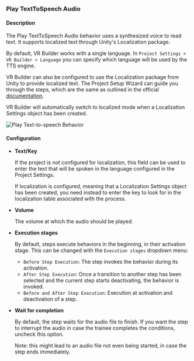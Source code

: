 ### Play TextToSpeech Audio

#### Description

The Play TextToSpeech Audio behavior uses a synthesized voice to read text. It supports localized text through Unity's Localization package.

By default, VR Builder works with a single language. In `Project Settings > VR Builder > Language` you can specify which language will be used by the TTS engine.

VR Builder can also be configured to use the Localization package from Unity to provide localized text. The Project Setup Wizard can guide you through the steps, which are the same as outlined in the official [documentation](https://docs.unity3d.com/Packages/com.unity.localization@1.0/manual/QuickStartGuideWithVariants.html).

VR Builder will automatically switch to localized mode when a Localization Settings object has been created.

![Play Text-to-speech Behavior](images/play-tts-behavior.png)

#### Configuration

- **Text/Key**

    If the project is not configured for localization, this field can be used to enter the text that will be spoken in the language configured in the Project Settings.

    If localization is configured, meaning that a Localization Settings object has been created, you need instead to enter the key to look for in the localization table associated with the process.

- **Volume**

    The volume at which the audio should be played.

- **Execution stages**

    By default, steps execute behaviors in the beginning, in their activation stage. This can be changed with the `Execution stages` dropdown menu:

    - `Before Step Execution`: The step invokes the behavior during its activation.
    - `After Step Execution`: Once a transition to another step has been selected and the current step starts deactivating, the behavior is invoked.
    - `Before and After Step Execution`: Execution at activation and deactivation of a step.

- **Wait for completion**

    By default, the step waits for the audio file to finish. If you want the step to interrupt the audio in case the trainee completes the conditions, uncheck this option. 
    
    Note: this might lead to an audio file not even being started, in case the step ends immediately.